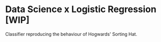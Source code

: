 # Data Science x Logistic Regression [WIP]

Classifier reproducing the behaviour of Hogwards' Sorting Hat.
